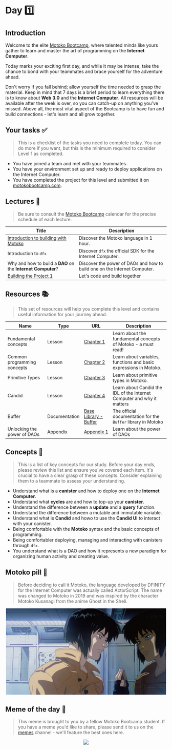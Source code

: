 # Day 1️⃣

## Introduction

Welcome to the elite [Motoko Bootcamp](https://twitter.com/motoko_bootcamp), where talented minds like yours gather to learn and master the art of programming on the **Internet Computer**.

Today marks your exciting first day, and while it may be intense, take the chance to bond with your teammates and brace yourself for the adventure ahead. <br/>

Don't worry if you fall behind; allow yourself the time needed to grasp the material. Keep in mind that 7 days is a brief period to learn everything there is to know about **Web 3.0** and the **Internet Computer**. All resources will be available after the week is over, so you can catch-up on anything you've missed.
Above all, the most vital aspect of the Bootcamp is to have fun and build connections - let's learn and all grow together.

## Your tasks ✅

> This is a checklist of the tasks you need to complete today. You can do more if you want, but this is the minimum required to consider Level 1 as completed.

- You have joined a team and met with your teammates.
- You have your environment set up and ready to deploy applications on the Internet Computer.
- You have completed the project for this level and submitted it on [motokobootcamp.com](https://motokobootcamp.com/).

## Lectures 🍿

> Be sure to consult the [Motoko Bootcamp](https://calendar.google.com/calendar/u/0/embed?src=c_1a1c0c95f41c3d5729532726aaa57d96e991c5d3254b0f9e02fdf4d9babf4401@group.calendar.google.com) calendar for the precise schedule of each lecture.

| Title                                                                                                            | Description                                                               |
| ---------------------------------------------------------------------------------------------------------------- | ------------------------------------------------------------------------- |
| <a href="https://www.youtube.com/watch?v=-0k_5pyEquo" target="_blank"> Introduction to building with Motoko </a> | Discover the Motoko language in 1 hour.                                   |
| Introduction to `dfx`                                                                                            | Discover `dfx` the official SDK for the Internet Computer.                |
| Why and how to build a **DAO** on the **Internet Computer**?                                                     | Discover the power of DAOs and how to build one on the Internet Computer. |
| <a href="https://www.youtube.com/watch?v=BnACsBRY1Kg" target="_blank" > Building the Project 1 </a>              | Let's code and build together                                             |

## Resources 📚

> This set of resources will help you complete this level and contains useful information for your journey ahead.

| Name                        | Type          | URL                                                                                                       | Description                                                            |
| --------------------------- | ------------- | --------------------------------------------------------------------------------------------------------- | ---------------------------------------------------------------------- |
| Fundamental concepts        | Lesson        | [Chapter 1](https://github.com/motoko-bootcamp/dao-adventure-training/blob/main/lessons/chapter-1/CHAPTER-1.MD)    | Learn about the fundamental concepts of Motoko - a must read!          |
| Common programming concepts | Lesson        | [Chapter 2](https://github.com/motoko-bootcamp/dao-adventure-training/blob/main/lessons/chapter-2/CHAPTER-2.MD)    | Learn about variables, functions and basic expressions in Motoko.      |
| Primitive Types             | Lesson        | [Chapter 3](https://github.com/motoko-bootcamp/dao-adventure-training/blob/main/lessons/chapter-3/CHAPTER-3.MD)    | Learn about primitive types in Motoko.                                 |
| Candid                      | Lesson        | [Chapter 4](https://github.com/motoko-bootcamp/dao-adventure-training/blob/main/lessons/chapter-4/CHAPTER-4.MD)    | Learn about Candid the IDL of the Internet Computer and why it matters |
| Buffer                      | Documentation | [Base Library - Buffer](https://internetcomputer.org/docs/current/motoko/main/base/Buffer)                | The official documentation for the `Buffer` library in Motoko          |
| Unlocking the power of DAOs | Appendix      | [Appendix 1](https://github.com/motoko-bootcamp/dao-adventure-training/blob/main/lessons/appendix-1/APPENDIX-1.MD) | Learn about the power of DAOs                                          |

## Concepts 🧠

> This is a list of key concepts for our study. Before your day ends, please review this list and ensure you've covered each item. It's crucial to have a clear grasp of these concepts. Consider explaining them to a teammate to assess your understanding.

- Understand what is a **canister** and how to deploy one on the **Internet Computer**.
- Understand what **cycles** are and how to top-up your **canister**.
- Understand the difference between a **update** and a **query** function.
- Understand the difference between a mutable and immutable variable.
- Understand what is **Candid** and howo to use the **Candid UI** to interact with your canister.
- Being comfortable with the **Motoko** syntax and the basic concepts of programming.
- Being comfortabler deploying, managing and interacting with canisters through `dfx`.
- You understand what is a DAO and how it represents a new paradigm for organizing human activity and creating value.

## Motoko pill 💊

> Before deciding to call it Motoko, the language developed by DFINITY for the Internet Computer was actually called ActorScript. The name was changed to Motoko in 2019 and was inspired by the character Motoko Kusanagi from the anime Ghost in the Shell.

<p align="center"><img src="../../assets/day_1/guide/motoko_kusanagi.png" style="width: 500px;" /></p>

## Meme of the day 🙈

> This meme is brought to you by a fellow Motoko Bootcamp student. If you have a meme you'd like to share, please send it to us on the [memes](https://discord.gg/vwEC5RcKBv) channel - we'll feature the best ones here.

<p align="center"><img src="../../assets/day_1/guide/meme_level_1.jpg" style="width: 500px;" /></p>
